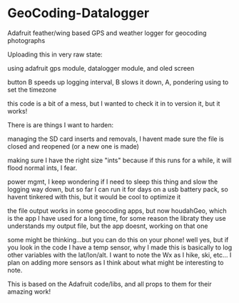 # GeoCoding-Datalogger
Adafruit feather/wing based GPS and weather logger for geocoding photographs

Uploading this in very raw state:

using adafruit gps module, datalogger module, and oled screen

button B speeds up logging interval, B slows it down, A, pondering using to set the timezone

this code is a bit of a mess, but I wanted to check it in to version it, but it works!

There is are things I want to harden:

managing the SD card inserts and removals, I havent made sure the file is closed and reopened (or a new one is made)

making sure I have the right size "ints" because if this runs for a while, it will flood normal ints, I fear.

power mgmt, I keep wondering if I need to sleep this thing and slow the logging way down, but so far I can run it for days on a usb battery pack, so havent tinkered with this, but it would be cool to optimize it

the file output works in some geocoding apps, but now houdahGeo, which is the app I have used for a long time, for some reason the libraty they use understands my output file, but the app doesnt, working on that one

some might be thinking...but you can do this on your phone! well yes, but if you look in the code I have a temp sensor, why I made this is basically to log other variables with the lat/lon/alt. I want to note the Wx as I hike, ski, etc... I plan on adding more sensors as I think about what might be interesting to note.

This is based on the Adafruit code/libs, and all props to them for their amazing work!
